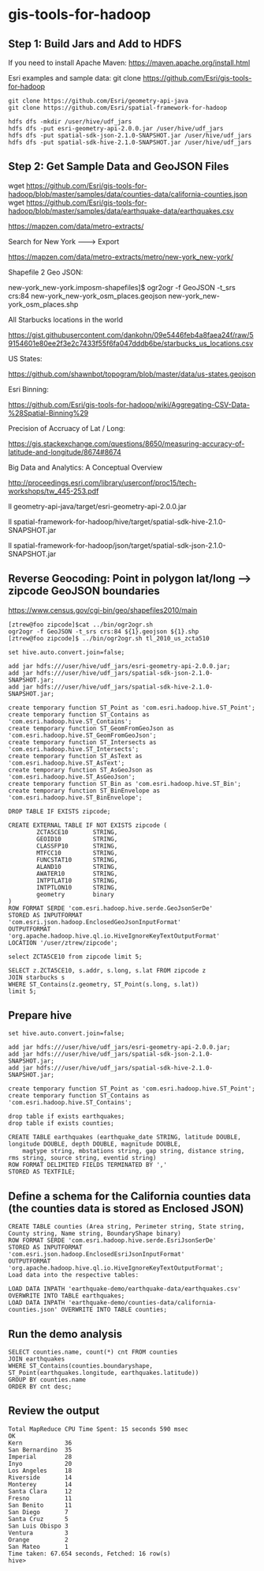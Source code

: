# gis-tools-for-hadoop

## Step 1: Build Jars and Add to HDFS

If you need to install Apache Maven: https://maven.apache.org/install.html

Esri examples and sample data: git clone https://github.com/Esri/gis-tools-for-hadoop

```
git clone https://github.com/Esri/geometry-api-java
git clone https://github.com/Esri/spatial-framework-for-hadoop

hdfs dfs -mkdir /user/hive/udf_jars
hdfs dfs -put esri-geometry-api-2.0.0.jar /user/hive/udf_jars
hdfs dfs -put spatial-sdk-json-2.1.0-SNAPSHOT.jar /user/hive/udf_jars
hdfs dfs -put spatial-sdk-hive-2.1.0-SNAPSHOT.jar /user/hive/udf_jars
```

## Step 2: Get Sample Data and GeoJSON Files

wget https://github.com/Esri/gis-tools-for-hadoop/blob/master/samples/data/counties-data/california-counties.json
wget https://github.com/Esri/gis-tools-for-hadoop/blob/master/samples/data/earthquake-data/earthquakes.csv

https://mapzen.com/data/metro-extracts/

Search for New York ---> Export

https://mapzen.com/data/metro-extracts/metro/new-york_new-york/

Shapefile 2 Geo JSON:

new-york_new-york.imposm-shapefiles]$ ogr2ogr -f GeoJSON -t_srs crs:84 new-york_new-york_osm_places.geojson new-york_new-york_osm_places.shp

All Starbucks locations in the world

https://gist.githubusercontent.com/dankohn/09e5446feb4a8faea24f/raw/59154601e80ee2f3e2c7433f55f6fa047dddb6be/starbucks_us_locations.csv

US States:

https://github.com/shawnbot/topogram/blob/master/data/us-states.geojson

Esri Binning:

https://github.com/Esri/gis-tools-for-hadoop/wiki/Aggregating-CSV-Data-%28Spatial-Binning%29

Precision of Accruacy of Lat / Long:

https://gis.stackexchange.com/questions/8650/measuring-accuracy-of-latitude-and-longitude/8674#8674

Big Data and Analytics: A Conceptual Overview

http://proceedings.esri.com/library/userconf/proc15/tech-workshops/tw_445-253.pdf

ll geometry-api-java/target/esri-geometry-api-2.0.0.jar

ll spatial-framework-for-hadoop/hive/target/spatial-sdk-hive-2.1.0-SNAPSHOT.jar

ll spatial-framework-for-hadoop/json/target/spatial-sdk-json-2.1.0-SNAPSHOT.jar

## Reverse Geocoding: Point in polygon lat/long --> zipcode GeoJSON boundaries

https://www.census.gov/cgi-bin/geo/shapefiles2010/main

```
[ztrew@foo zipcode]$cat ../bin/ogr2ogr.sh
ogr2ogr -f GeoJSON -t_srs crs:84 ${1}.geojson ${1}.shp
[ztrew@foo zipcode]$ ../bin/ogr2ogr.sh tl_2010_us_zcta510
```

```
set hive.auto.convert.join=false;

add jar hdfs:///user/hive/udf_jars/esri-geometry-api-2.0.0.jar;
add jar hdfs:///user/hive/udf_jars/spatial-sdk-json-2.1.0-SNAPSHOT.jar;
add jar hdfs:///user/hive/udf_jars/spatial-sdk-hive-2.1.0-SNAPSHOT.jar;

create temporary function ST_Point as 'com.esri.hadoop.hive.ST_Point';
create temporary function ST_Contains as 'com.esri.hadoop.hive.ST_Contains';
create temporary function ST_GeomFromGeoJson as 'com.esri.hadoop.hive.ST_GeomFromGeoJson';
create temporary function ST_Intersects as 'com.esri.hadoop.hive.ST_Intersects';
create temporary function ST_AsText as 'com.esri.hadoop.hive.ST_AsText';
create temporary function ST_AsGeoJson as 'com.esri.hadoop.hive.ST_AsGeoJson';
create temporary function ST_Bin as 'com.esri.hadoop.hive.ST_Bin';
create temporary function ST_BinEnvelope as 'com.esri.hadoop.hive.ST_BinEnvelope';

DROP TABLE IF EXISTS zipcode;

CREATE EXTERNAL TABLE IF NOT EXISTS zipcode (
        ZCTA5CE10       STRING,
        GEOID10         STRING,
        CLASSFP10       STRING,
        MTFCC10         STRING,
        FUNCSTAT10      STRING,
        ALAND10         STRING,
        AWATER10        STRING,
        INTPTLAT10      STRING,
        INTPTLON10      STRING,
        geometry        binary
)
ROW FORMAT SERDE 'com.esri.hadoop.hive.serde.GeoJsonSerDe'
STORED AS INPUTFORMAT 'com.esri.json.hadoop.EnclosedGeoJsonInputFormat'
OUTPUTFORMAT 'org.apache.hadoop.hive.ql.io.HiveIgnoreKeyTextOutputFormat'
LOCATION '/user/ztrew/zipcode';

select ZCTA5CE10 from zipcode limit 5;

SELECT z.ZCTA5CE10, s.addr, s.long, s.lat FROM zipcode z
JOIN starbucks s
WHERE ST_Contains(z.geometry, ST_Point(s.long, s.lat))
limit 5;
```

## Prepare hive

```
set hive.auto.convert.join=false;

add jar hdfs:///user/hive/udf_jars/esri-geometry-api-2.0.0.jar;
add jar hdfs:///user/hive/udf_jars/spatial-sdk-json-2.1.0-SNAPSHOT.jar;
add jar hdfs:///user/hive/udf_jars/spatial-sdk-hive-2.1.0-SNAPSHOT.jar;

create temporary function ST_Point as 'com.esri.hadoop.hive.ST_Point';
create temporary function ST_Contains as 'com.esri.hadoop.hive.ST_Contains';

drop table if exists earthquakes;
drop table if exists counties;

CREATE TABLE earthquakes (earthquake_date STRING, latitude DOUBLE, longitude DOUBLE, depth DOUBLE, magnitude DOUBLE,
    magtype string, mbstations string, gap string, distance string, rms string, source string, eventid string)
ROW FORMAT DELIMITED FIELDS TERMINATED BY ','
STORED AS TEXTFILE;
```

## Define a schema for the California counties data (the counties data is stored as Enclosed JSON)

```
CREATE TABLE counties (Area string, Perimeter string, State string, County string, Name string, BoundaryShape binary)         
ROW FORMAT SERDE 'com.esri.hadoop.hive.serde.EsriJsonSerDe'
STORED AS INPUTFORMAT 'com.esri.json.hadoop.EnclosedEsriJsonInputFormat'
OUTPUTFORMAT 'org.apache.hadoop.hive.ql.io.HiveIgnoreKeyTextOutputFormat';
Load data into the respective tables:

LOAD DATA INPATH 'earthquake-demo/earthquake-data/earthquakes.csv' OVERWRITE INTO TABLE earthquakes;
LOAD DATA INPATH 'earthquake-demo/counties-data/california-counties.json' OVERWRITE INTO TABLE counties;
```

## Run the demo analysis

```
SELECT counties.name, count(*) cnt FROM counties
JOIN earthquakes
WHERE ST_Contains(counties.boundaryshape, ST_Point(earthquakes.longitude, earthquakes.latitude))
GROUP BY counties.name
ORDER BY cnt desc;
```

## Review the output

```
Total MapReduce CPU Time Spent: 15 seconds 590 msec
OK
Kern            36
San Bernardino  35
Imperial        28
Inyo            20
Los Angeles     18
Riverside       14
Monterey        14
Santa Clara     12
Fresno          11
San Benito      11
San Diego       7
Santa Cruz      5
San Luis Obispo 3
Ventura         3
Orange          2
San Mateo       1
Time taken: 67.654 seconds, Fetched: 16 row(s)
hive>
```
